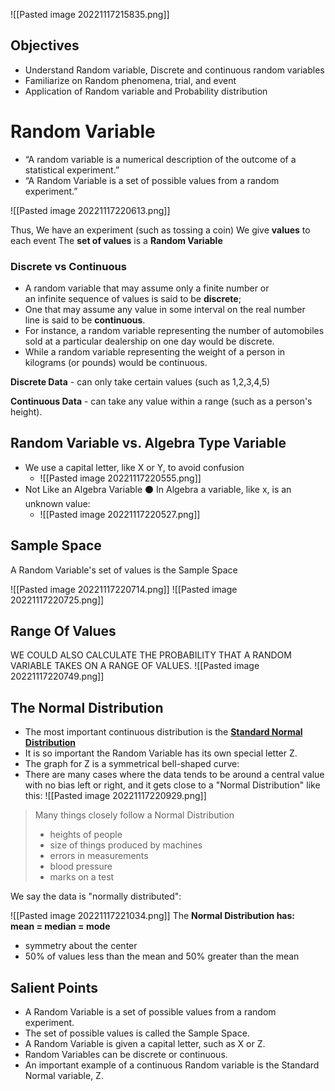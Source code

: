 ![[Pasted image 20221117215835.png]]

## Objectives
- Understand Random variable, Discrete and continuous random variables
- Familiarize on Random phenomena, trial, and event
- Application of Random variable and Probability distribution

# Random Variable
- “A random variable is a numerical description of the outcome of a statistical experiment.” 
- “A Random Variable is a set of possible values from a random experiment.”

![[Pasted image 20221117220613.png]]

Thus, We have an experiment (such as tossing a coin) 
We give **values** to each event
The **set of values** is a **Random Variable**

### Discrete vs Continuous
- A random variable that may assume only a finite number or an infinite sequence of values is said to be **discrete**; 
- One that may assume any value in some interval on the real number line is said to be **continuous**.
- For instance, a random variable representing the number of automobiles sold at a particular dealership on one day would be discrete.
- While a random variable representing the weight of a person in kilograms (or pounds) would be continuous.

**Discrete Data** - can only take certain values (such as 1,2,3,4,5)

**Continuous  Data** - can take any value within a range (such as a person's height).

## Random Variable vs. Algebra Type Variable

- We use a capital letter, like X or Y, to avoid confusion
	- ![[Pasted image 20221117220555.png]]
- Not Like an Algebra Variable ⚫ In Algebra a variable, like x, is an unknown value:
	- ![[Pasted image 20221117220527.png]]

## Sample Space
A Random Variable's set of values is the Sample Space

![[Pasted image 20221117220714.png]]
![[Pasted image 20221117220725.png]]

## Range Of Values
WE COULD ALSO CALCULATE THE PROBABILITY THAT A RANDOM VARIABLE TAKES ON A RANGE OF VALUES.
![[Pasted image 20221117220749.png]]

## The Normal Distribution

- The most important continuous distribution is the **[Standard Normal Distribution](https://www.mathsisfun.com/data/standard-normal-distribution.html)**
- It is so important the Random Variable has its own special letter Z.
- The graph for Z is a symmetrical bell-shaped curve:
- There are many cases where the data tends to be around a central value with no bias left or right, and it gets close to a "Normal Distribution" like this:
![[Pasted image 20221117220929.png]]
> Many things closely follow a Normal Distribution
> - heights of people 
> - size of things produced by machines
> - errors in measurements
> - blood pressure
> - marks on a test


We say the data is "normally distributed":

![[Pasted image 20221117221034.png]]
The **Normal Distribution has: mean = median = mode**
- symmetry about the center
- 50% of values less than the mean and 50% greater than the mean

## Salient Points

- A Random Variable is a set of possible values from a random experiment.
- The set of possible values is called the Sample Space.
- A Random Variable is given a capital letter, such as X or Z.
- Random Variables can be discrete or continuous. 
- An important example of a continuous Random variable is the Standard Normal variable, Z.
